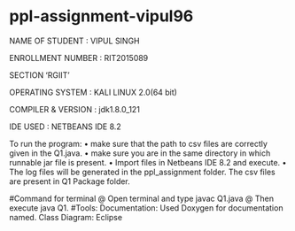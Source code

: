 # ppl-assignment-vipul96
NAME OF STUDENT : VIPUL SINGH

ENROLLMENT NUMBER : RIT2015089

SECTION ‘RGIIT’

OPERATING SYSTEM : KALI LINUX 2.0(64 bit)

COMPILER & VERSION : jdk1.8.0_121

IDE USED : NETBEANS IDE 8.2

To run the program: • make sure that the path to csv files are correctly given in the Q1.java. • make sure you are in the same directory in which runnable jar file is present. • Import files in Netbeans IDE 8.2 and execute. • The log files will be generated in the ppl_assignment folder. 
The csv files are present in Q1 Package folder.

#Command for terminal
@ Open terminal and type javac Q1.java
@ Then execute java Q1.
#Tools:
Documentation: Used Doxygen for documentation named.
Class Diagram: Eclipse

